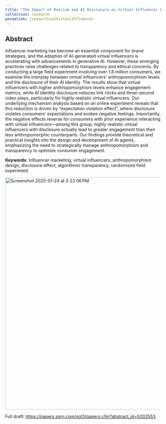 ```yaml
---
title: "The Impact of Realism and AI Disclosure on Virtual Influencer Effectiveness: A Large Field Experiment"
collection: research
permalink: /research/p1VirtualInfluencer
---
```


Abstract
---
Influencer marketing has become an essential component for brand strategies, and the adoption of AI-generated virtual influencers is accelerating with advancements in generative AI. However, these emerging practices raise challenges related to transparency and ethical concerns. By conducting a large field experiment involving over 1.8 million consumers, we examine the interplay between virtual influencers’ anthropomorphism levels and the disclosure of their AI identity. The results show that virtual influencers with higher anthropomorphism levels enhance engagement metrics, while AI identity disclosure reduces link clicks and three-second video plays, particularly for highly realistic virtual influencers. Our underlying mechanism analysis based on an online experiment reveals that this reduction is driven by “expectation violation effect”, where disclosure violates consumers’ expectations and evokes negative feelings. Importantly, the negative effects reverse for consumers with prior experience interacting with virtual influencers—among this group, highly realistic virtual influencers with disclosure actually lead to greater engagement than their less anthropomorphic counterparts. Our findings provide theoretical and practical insights into the design and development of AI agents, emphasizing the need to strategically manage anthropomorphism and transparency to optimize consumer engagement.


**Keywords**: Influencer marketing, virtual influencers, anthropomorphism design, disclosure effect, algorithmic transparency, randomized field experiment

<img width="751" alt="Screenshot 2025-01-24 at 3 23 06 PM" src="https://github.com/user-attachments/assets/ef57605e-9075-4c25-9493-041175abdaa9" />

Full draft: https://papers.ssrn.com/sol3/papers.cfm?abstract_id=5202553

